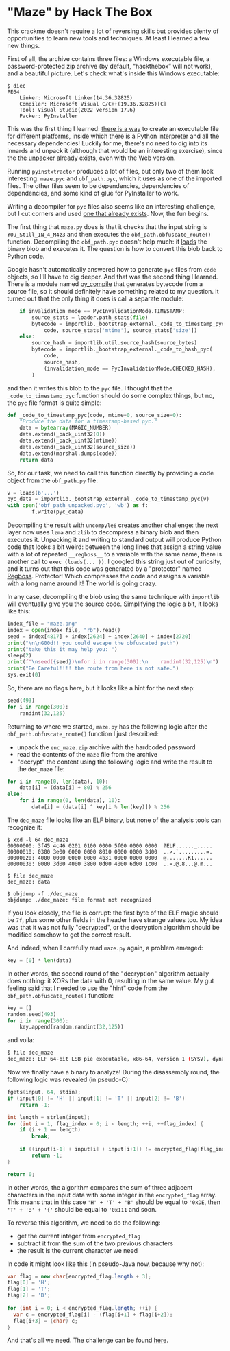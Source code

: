 
# "Maze" by Hack The Box

This crackme doesn't require a lot of reversing skills but provides plenty of opportunities to learn new tools and techniques. At least I learned a few new things.

First of all, the archive contains three files: a Windows executable file, a password-protected zip archive (by default, “hackthebox” will not work), and a beautiful picture. Let's check what's inside this Windows executable:

```shell
$ diec
PE64
    Linker: Microsoft Linker(14.36.32825)
    Compiler: Microsoft Visual C/C++(19.36.32825)[C]
    Tool: Visual Studio(2022 version 17.6)
    Packer: PyInstaller
```

This was the first thing I learned: [there is a way](https://pyinstaller.org/) to create an executable file for different platforms, inside which there is a Python interpreter and all the necessary dependencies! Luckily for me, there's no need to dig into its innards and unpack it (although that would be an interesting exercise), since the [the unpacker](https://github.com/extremecoders-re/pyinstxtractor) already exists, even with the Web version.

Running `pyinstxtractor` produces a lot of files, but only two of them look interesting: `maze.pyc` and `obf_path.pyc`, which it uses as one of the imported files. The other files seem to be dependencies, dependencies of dependencies, and some kind of glue for PyInstaller to work.

Writing a decompiler for `pyc` files also seems like an interesting challenge, but I cut corners and used [one that already exists](https://github.com/rocky/python-uncompyle6/). Now, the fun begins.

The first thing that `maze.py` does is that it checks that the input string is `Y0u_St1ll_1N_4_M4z3` and then executes the `obf_path.obfuscate_route()` function. Decompiling the `obf_path.pyc` doesn't help much: it [loads](https://docs.python.org/3/library/marshal.html#marshal.loads) the binary blob and executes it. The question is how to convert this blob back to Python code.

Google hasn't automatically answered how to generate `pyc` files from `code` objects, so I'll have to dig deeper.  And that was the second thing I learned. There is a module named [py_compile](https://docs.python.org/3/library/py_compile.html) that generates bytecode from a source file, so it should definitely have something related to my question. It turned out that the only thing it does is call a separate module: 

```python
    if invalidation_mode == PycInvalidationMode.TIMESTAMP:
        source_stats = loader.path_stats(file)
        bytecode = importlib._bootstrap_external._code_to_timestamp_pyc(
            code, source_stats['mtime'], source_stats['size'])
    else:
        source_hash = importlib.util.source_hash(source_bytes)
        bytecode = importlib._bootstrap_external._code_to_hash_pyc(
            code,
            source_hash,
            (invalidation_mode == PycInvalidationMode.CHECKED_HASH),
        )
```

and then it writes this blob to the `pyc` file. I thought that the `_code_to_timestamp_pyc` function should do some complex things, but no, the `pyc` file format is quite simple:

```python
def _code_to_timestamp_pyc(code, mtime=0, source_size=0):
    "Produce the data for a timestamp-based pyc."
    data = bytearray(MAGIC_NUMBER)
    data.extend(_pack_uint32(0))
    data.extend(_pack_uint32(mtime))
    data.extend(_pack_uint32(source_size))
    data.extend(marshal.dumps(code))
    return data
```

So, for our task, we need to call this function directly by providing a code object from the `obf_path.py` file:

```python
v = loads(b'...')
pyc_data = importlib._bootstrap_external._code_to_timestamp_pyc(v)
with open('obf_path_unpacked.pyc', 'wb') as f:
        f.write(pyc_data)
```

Decompiling the result with `uncompyle6` creates another challenge: the next layer now uses `lzma` and `zlib` to decompress a binary blob and then executes it. Unpacking it and writing to standard output will produce Python code that looks a bit weird: between the long lines that assign a string value with a lot of repeated `__regboss__` to a variable with the same name, there is another call to `exec (loads(... ))`. I googled this string just out of curiosity, and it turns out that this code was generated by a "protector" named [Regboss](https://github.com/Fadi002/regboss). Protector! Which compresses the code and assigns a variable with a long name around it! The world is going crazy.

In any case, decompiling the blob using the same technique with `importlib` will eventually give you the source code. Simplifying the logic a bit, it looks like this:

```python
index_file = "maze.png"
index = open(index_file, "rb").read()
seed = index[4817] + index[2624] + index[2640] + index[2720]
print("\n\nG00d!! you could escape the obfuscated path")
print("take this it may help you: ")
sleep(2)
print(f"\nseed({seed})\nfor i in range(300):\n    randint(32,125)\n")
print("Be Careful!!!! the route from here is not safe.")
sys.exit(0)
```
So, there are no flags here, but it looks like a hint for the next step:

```python
seed(493)
for i in range(300):
    randint(32,125)
```

Returning to where we started, `maze.py` has the following logic after the `obf_path.obfuscate_route()` function I just described:

- unpack the `enc_maze.zip` archive with the hardcoded password
- read the contents of the `maze` file from the archive
- "decrypt" the content using the following logic and write the result to the `dec_maze` file:

```python
for i in range(0, len(data), 10):
    data[i] = (data[i] + 80) % 256
else:
    for i in range(0, len(data), 10):
        data[i] = (data[i] ^ key[i % len(key)]) % 256
```

The `dec_maze` file looks like an ELF binary, but none of the analysis tools can recognize it:

```shell
$ xxd -l 64 dec_maze
00000000: 3f45 4c46 0201 0100 0000 5f00 0000 0000  ?ELF......_.....
00000010: 0300 3e00 6000 0000 8010 0000 0000 3d00  ..>.`.........=.
00000020: 4000 0000 0000 0000 4b31 0000 0000 0000  @.......K1......
00000030: 0000 3d00 4000 3800 0d00 4000 6d00 1c00  ..=.@.8...@.m...

$ file dec_maze
dec_maze: data

$ objdump -f ./dec_maze
objdump: ./dec_maze: file format not recognized
```

If you look closely, the file is corrupt: the first byte of the ELF magic should be `7f`, plus some other fields in the header have strange values too. My idea was that it was not fully "decrypted", or the decryption algorithm should be modified somehow to get the correct result.

And indeed, when I carefully read `maze.py` again, a problem emerged:

```python
key = [0] * len(data)
```

In other words, the second round of the "decryption" algorithm actually does nothing: it XORs the data with 0, resulting in the same value. My gut feeling said that I needed to use the "hint" code from the `obf_path.obfuscate_route()` function:

```python
key = []
random.seed(493)
for i in range(300):
    key.append(random.randint(32,125))
```

and voila:

```bash
$ file dec_maze
dec_maze: ELF 64-bit LSB pie executable, x86-64, version 1 (SYSV), dynamically linked, interpreter /lib64/ld-linux-x86-64.so.2, BuildID[sha1]=fda317f523cc4b926eea4e2565e7b9e6390f5aff, for GNU/Linux 3.2.0, stripped
```

Now we finally have a binary to analyze! During the disassembly round, the following logic was revealed (in pseudo-C):

```c
fgets(input, 64, stdin);
if (input[0] != 'H' || input[1] != 'T' || input[2] != 'B')
	return -1;

int length = strlen(input);
for (int i = 1, flag_index = 0; i < length; ++i, ++flag_index) {
	if (i + 1 == length)
		break;
	
	if ((input[i-1] + input[i] + input[i+1]) != encrypted_flag[flag_index])
		return -1;
}

return 0;
```

In other words, the algorithm compares the sum of three adjacent characters in the input data with some integer in the `encrypted_flag` array. This means that in this case `'H' + 'T' + 'B'` should be equal to `'0xDE`, then `'T' + 'B' + '{'` should be equal to `'0x111` and soon.

To reverse this algorithm, we need to do the following:

- get the current integer from `encrypted_flag`
- subtract it from the sum of the two previous characters
- the result is the current character we need

In code it might look like this (in pseudo-Java now, because why not):

```java
var flag = new char[encrypted_flag.length + 3];  
flag[0] = 'H';  
flag[1] = 'T';  
flag[2] = 'B';  
  
for (int i = 0; i < encrypted_flag.length; ++i) {  
  var c = encrypted_flag[i] - (flag[i+1] + flag[i+2]);  
  flag[i+3] = (char) c;  
}
```

And that's all we need.
The challenge can be found [here](https://app.hackthebox.com/challenges/Maze).
